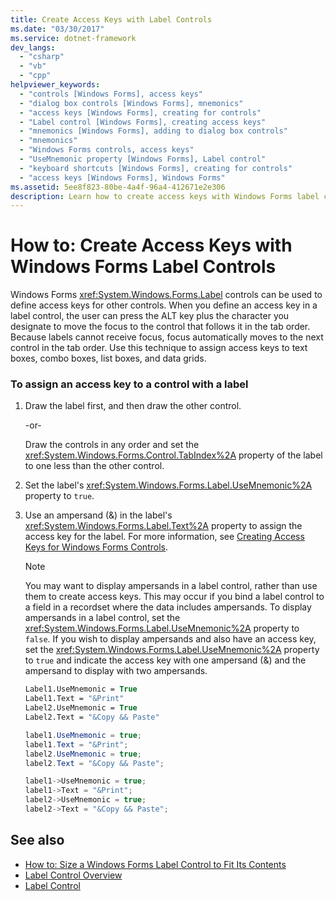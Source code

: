 ```yaml
---
title: Create Access Keys with Label Controls
ms.date: "03/30/2017"
ms.service: dotnet-framework
dev_langs: 
  - "csharp"
  - "vb"
  - "cpp"
helpviewer_keywords: 
  - "controls [Windows Forms], access keys"
  - "dialog box controls [Windows Forms], mnemonics"
  - "access keys [Windows Forms], creating for controls"
  - "Label control [Windows Forms], creating access keys"
  - "mnemonics [Windows Forms], adding to dialog box controls"
  - "mnemonics"
  - "Windows Forms controls, access keys"
  - "UseMnemonic property [Windows Forms], Label control"
  - "keyboard shortcuts [Windows Forms], creating for controls"
  - "access keys [Windows Forms], Windows Forms"
ms.assetid: 5ee8f823-80be-4a4f-96a4-412671e2e306
description: Learn how to create access keys with Windows Forms label controls to define access keys for other controls. Access keys create keyboard shortcuts for your application.
---
```

# How to: Create Access Keys with Windows Forms Label Controls

Windows Forms <xref:System.Windows.Forms.Label> controls can be used to define access keys for other controls. When you define an access key in a label control, the user can press the ALT key plus the character you designate to move the focus to the control that follows it in the tab order. Because labels cannot receive focus, focus automatically moves to the next control in the tab order. Use this technique to assign access keys to text boxes, combo boxes, list boxes, and data grids.  
  
### To assign an access key to a control with a label  
  
1. Draw the label first, and then draw the other control.  
  
     -or-  
  
     Draw the controls in any order and set the <xref:System.Windows.Forms.Control.TabIndex%2A> property of the label to one less than the other control.  
  
2. Set the label's <xref:System.Windows.Forms.Label.UseMnemonic%2A> property to `true`.  
  
3. Use an ampersand (&) in the label's <xref:System.Windows.Forms.Label.Text%2A> property to assign the access key for the label. For more information, see [Creating Access Keys for Windows Forms Controls](how-to-create-access-keys-for-windows-forms-controls.md).  
  
    > [!NOTE]
    > You may want to display ampersands in a label control, rather than use them to create access keys. This may occur if you bind a label control to a field in a recordset where the data includes ampersands. To display ampersands in a label control, set the <xref:System.Windows.Forms.Label.UseMnemonic%2A> property to `false`. If you wish to display ampersands and also have an access key, set the <xref:System.Windows.Forms.Label.UseMnemonic%2A> property to `true` and indicate the access key with one ampersand (&) and the ampersand to display with two ampersands.  
  
    ```vb  
    Label1.UseMnemonic = True  
    Label1.Text = "&Print"  
    Label2.UseMnemonic = True  
    Label2.Text = "&Copy && Paste"  
    ```  
  
    ```csharp  
    label1.UseMnemonic = true;  
    label1.Text = "&Print";  
    label2.UseMnemonic = true;  
    label2.Text = "&Copy && Paste";  
    ```  
  
    ```cpp  
    label1->UseMnemonic = true;  
    label1->Text = "&Print";  
    label2->UseMnemonic = true;  
    label2->Text = "&Copy && Paste";  
    ```  
  
## See also

- [How to: Size a Windows Forms Label Control to Fit Its Contents](how-to-size-a-windows-forms-label-control-to-fit-its-contents.md)
- [Label Control Overview](label-control-overview-windows-forms.md)
- [Label Control](label-control-windows-forms.md)
